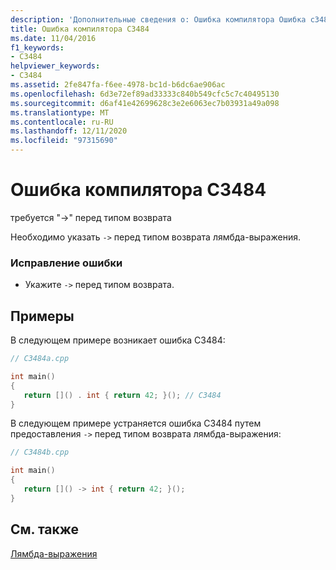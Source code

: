 ```yaml
---
description: 'Дополнительные сведения о: Ошибка компилятора Ошибка c3484'
title: Ошибка компилятора C3484
ms.date: 11/04/2016
f1_keywords:
- C3484
helpviewer_keywords:
- C3484
ms.assetid: 2fe847fa-f6ee-4978-bc1d-b6dc6ae906ac
ms.openlocfilehash: 6d3e72ef89ad33333c840b549cfc5c7c40495130
ms.sourcegitcommit: d6af41e42699628c3e2e6063ec7b03931a49a098
ms.translationtype: MT
ms.contentlocale: ru-RU
ms.lasthandoff: 12/11/2020
ms.locfileid: "97315690"
---
```

# <a name="compiler-error-c3484"></a>Ошибка компилятора C3484

требуется "->" перед типом возврата

Необходимо указать `->` перед типом возврата лямбда-выражения.

### <a name="to-correct-this-error"></a>Исправление ошибки

- Укажите `->` перед типом возврата.

## <a name="examples"></a>Примеры

В следующем примере возникает ошибка C3484:

```cpp
// C3484a.cpp

int main()
{
   return []() . int { return 42; }(); // C3484
}
```

В следующем примере устраняется ошибка C3484 путем предоставления `->` перед типом возврата лямбда-выражения:

```cpp
// C3484b.cpp

int main()
{
   return []() -> int { return 42; }();
}
```

## <a name="see-also"></a>См. также

[Лямбда-выражения](../../cpp/lambda-expressions-in-cpp.md)
